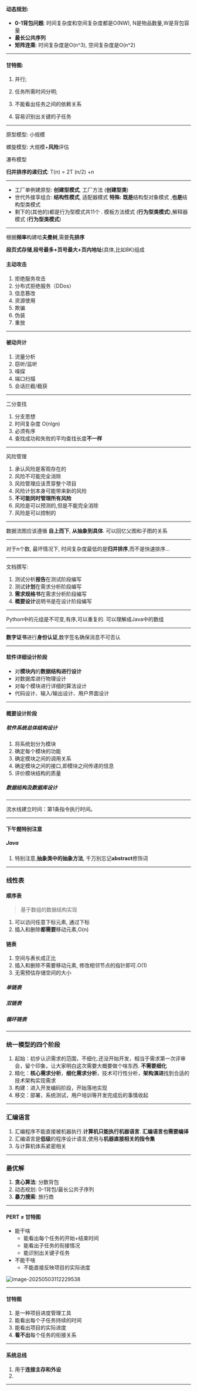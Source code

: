 #### 动态规划:

- **0-1背包问题**:  时间复杂度和空间复杂度都是O(NW), N是物品数量,W是背包容量
- **最长公共序列**
- **矩阵连乘**: 时间复杂度是O(n^3), 空间复杂度是O(n^2)

---

#### 甘特图:

1. 并行; 

2. 任务所需时间分明; 
2. 不能看出任务之间的依赖关系
2. 容易识别出关键的子任务

---

原型模型: 小规模

螺旋模型: 大规模+**风险**评估

瀑布模型

**归并排序的递归式**:  T(n) = 2T (n/2) +n

----

- 工厂单例建原型: **创建型模式**,  工厂方法 (**创建型类**)
- 世代外接享组合: **结构性模式**,  适配器模式 **特殊:** **既是**结构型对象模式 ,**也是**结构型类模式
- 剩下的(其他的)都是行为型模式共11个 . 模板方法模式 (**行为型类模式**),解释器模式 (**行为型类模式**)

---

根据**频率**构建哈**夫曼树**,需要**先排序**

**段页式存储**,**段号最多+页号最大+页内地址**(具体,比如8K)组成

#### 主动攻击

1. 拒绝服务攻击
2. 分布式拒绝服务（DDos）
3. 信息篡改
4. 资源使用
5. 欺骗
6. 伪装
7. 重放

---

#### 被动共计

1. 流量分析
2. 窃听/监听
3. 嗅探
4. 端口扫描
5. 会话拦截/截获

---

二分查找

1. 分支思想
2. 时间复杂度 O(nlgn)
3. 必须有序
4. 查找成功和失败的平均查找长度**不一样**

---

风险管理

1. 承认风险是客观存在的
2. 风险不可能完全消除
3. 风险管理应该贯穿整个项目
4. 风险计划本身可能带来新的风险
5. **不可能同时管理所有风险**
6. 风险是可以预测的,但是不能完全消除
7. 风险是可以控制的

---

数据流图应该遵循 **自上而下**, **从抽象到具体**. 可以回忆父图和子图的关系

---

对于n个数, 最坏情况下, 时间复杂度最低的是**归并排序**,而不是快速排序...

---

文档撰写:

1. 测试分析**报告**在测试阶段编写
2. 测试**计划**在需求分析阶段编写
3. **需求规格书**在需求分析阶段编写
4. **概要设计**说明书是在设计阶段编写

---

Python中的元组是不可变,有序,可以重复的. 可以理解成Java中的数组

---

**数字证书**进行**身份认证**,数字签名确保消息不可否认

---

#### 软件详细设计阶段

- 对**模块内**的**数据结构进行设计**
- 对数据库进行物理设计
- 对每个模块进行详细的算法设计
- 代码设计、输入/输出设计、用户界面设计

---

#### 概要设计阶段

##### 软件系统总体结构设计

1. 将系统划分为模块
2. 确定每个模块的功能
3. 确定模块之间的调用关系
4. 确定模块之间的接口,即模块之间传递的信息
5. 评价模块结构的质量

##### 数据结构及数据库设计

---

流水线建立时间：第1条指令执行时间。

---

#### 下午题特别注意

##### Java

1. 特别注意,**抽象类中的抽象方法**, 千万别忘记**abstract**修饰词

---

### 线性表

#### 顺序表

> 基于数组的数据结构实现

1. 可以访问任意下标元素, 通过下标
2. 插入和删除**都需要**移动元素,O(n)

#### 链表

1. 空间与表长成正比
2. 插入和删除不需要移动元素, 修改相邻节点的指针即可.O(1)
3. 无需预估存储空间的大小

##### 单链表

##### 双链表

##### 循环链表

---

### 统一模型的四个阶段

1. 起始：初步认识需求的范围，不细化.还没开始开发，相当于需求第一次评审会，留个印象，让大家明白这次需要大概要做个啥东西. **不需要细化**
2. 精化：**核心需求分析**，**细化需求分析**，技术可行性分析，**架构演进**找到合适的技术架构实现需求
3. 构建：进入开发编码阶段，开始落地实现
4. 移交：部署，系统测试，用户培训等开发完成后的事情收起

---

### 汇编语言

1. 汇编程序不能直接被机器执行.**计算机只能执行机器语言**. **汇编语言也需要编译**
2. 汇编语言是**低级**的程序设计语言,使用与**机器直接相关的指令集**
3. 与计算机体系紧密相关

---

### 最优解

1. **贪心算法**: 分数背包
2. 动态规划: 0-1背包/最长公共子序列
3. **暴力搜索**: 旅行商

---

#### PERT ≠ 甘特图

- 能干啥
  - 能看出每个任务的开始+结束时间
  - 能看出子任务的衔接情况
  - 能识别出关键子任务
- 不能干啥
  - 不能直接反映项目的实际进度

![image-20250503112229538](../../images/image-20250503112229538.png)

---

#### 甘特图

1. 是一种项目进度管理工具
2. 能看出每个子任务持续的时间
3. 能看出项目的实际进度
4. **看不出**每个任务的衔接关系

---

#### 系统总线

1. 用于**连接主存和外设**
2. 

---

### 



